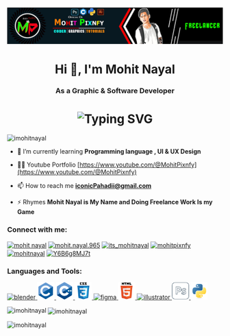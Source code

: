 ![logo](https://github.com/iMohitNayal/iMohitNayal/blob/main/Github.png)
<h1 align="center">Hi 👋, I'm Mohit Nayal</h1>
<h3 align="center">As a Graphic & Software Developer</h3>

<div align="center"> 
    <h1>  
        <img src="https://readme-typing-svg.herokuapp.com?font=Jetbrains+mono&size=25&duration=3200&color=4FC3F7&center=true&vCenter=true&width=450&lines=Welcome+to+my+Github+profile!;Passionate+about!;+Graphic+Design!;+Web+Development;+UI & UX DESIGN!;FreeLancer;" alt="Typing SVG"/> 
    </h1>
</div>

<p align="left"> <img src="https://komarev.com/ghpvc/?username=imohitnayal&label=Profile%20views&color=0e75b6&style=flat" alt="imohitnayal" /> </p>

- 🌱 I’m currently learning **Programming language , UI & UX Design**

- 👨‍💻 Youtube Portfolio [https://www.youtube.com/@MohitPixnfy](https://www.youtube.com/@MohitPixnfy)

- 📫 How to reach me **iconicPahadii@gmail.com**

- ⚡ Rhymes **Mohit Nayal is My Name and Doing Freelance Work Is my Game**

<h3 align="left">Connect with me:</h3>
<p align="left">
<a href="https://linkedin.com/in/mohit nayal" target="blank"><img align="center" src="https://raw.githubusercontent.com/rahuldkjain/github-profile-readme-generator/master/src/images/icons/Social/linked-in-alt.svg" alt="mohit nayal" height="30" width="40" /></a>
<a href="https://fb.com/mohit.nayal.965" target="blank"><img align="center" src="https://raw.githubusercontent.com/rahuldkjain/github-profile-readme-generator/master/src/images/icons/Social/facebook.svg" alt="mohit.nayal.965" height="30" width="40" /></a>
<a href="https://instagram.com/its_mohitnayal" target="blank"><img align="center" src="https://raw.githubusercontent.com/rahuldkjain/github-profile-readme-generator/master/src/images/icons/Social/instagram.svg" alt="its_mohitnayal" height="30" width="40" /></a>
<a href="https://www.youtube.com/@MohitPixnfy" target="blank"><img align="center" src="https://raw.githubusercontent.com/rahuldkjain/github-profile-readme-generator/master/src/images/icons/Social/youtube.svg" alt="mohitpixnfy"height="30" width="40" /></a>
<a href="https://www.hackerrank.com/mohitnayal" target="blank"><img align="center" src="https://raw.githubusercontent.com/rahuldkjain/github-profile-readme-generator/master/src/images/icons/Social/hackerrank.svg" alt="mohitnayal" height="30" width="40" /></a>
<a href="https://discord.gg/Y6B6g8MJ7t" target="blank"><img align="center" src="https://raw.githubusercontent.com/rahuldkjain/github-profile-readme-generator/master/src/images/icons/Social/discord.svg" alt="Y6B6g8MJ7t" height="30" width="40" /></a>
</p>

<h3 align="left">Languages and Tools:</h3>
<p align="left"> <a href="https://www.blender.org/" target="_blank" rel="noreferrer"> <img src="https://download.blender.org/branding/community/blender_community_badge_white.svg" alt="blender" width="40" height="40"/> </a> <a href="https://www.cprogramming.com/" target="_blank" rel="noreferrer"> <img src="https://raw.githubusercontent.com/devicons/devicon/master/icons/c/c-original.svg" alt="c" width="40" height="40"/> </a> <a href="https://www.w3schools.com/cpp/" target="_blank" rel="noreferrer"> <img src="https://raw.githubusercontent.com/devicons/devicon/master/icons/cplusplus/cplusplus-original.svg" alt="cplusplus" width="40" height="40"/> </a> <a href="https://www.w3schools.com/css/" target="_blank" rel="noreferrer"> <img src="https://raw.githubusercontent.com/devicons/devicon/master/icons/css3/css3-original-wordmark.svg" alt="css3" width="40" height="40"/> </a> <a href="https://www.figma.com/" target="_blank" rel="noreferrer"> <img src="https://www.vectorlogo.zone/logos/figma/figma-icon.svg" alt="figma" width="40" height="40"/> </a> <a href="https://www.w3.org/html/" target="_blank" rel="noreferrer"> <img src="https://raw.githubusercontent.com/devicons/devicon/master/icons/html5/html5-original-wordmark.svg" alt="html5" width="40" height="40"/> </a> <a href="https://www.adobe.com/in/products/illustrator.html" target="_blank" rel="noreferrer"> <img src="https://www.vectorlogo.zone/logos/adobe_illustrator/adobe_illustrator-icon.svg" alt="illustrator" width="40" height="40"/> </a> <a href="https://www.photoshop.com/en" target="_blank" rel="noreferrer"> <img src="https://raw.githubusercontent.com/devicons/devicon/master/icons/photoshop/photoshop-line.svg" alt="photoshop" width="40" height="40"/> </a> <a href="https://www.python.org" target="_blank" rel="noreferrer"> <img src="https://raw.githubusercontent.com/devicons/devicon/master/icons/python/python-original.svg" alt="python" width="40" height="40"/> </a> </p>

<p><img align="left" src="https://github-readme-stats.vercel.app/api/top-langs?username=imohitnayal&show_icons=true&locale=en&layout=compact" alt="imohitnayal" /></p>

<p>&nbsp;<img align="center" src="https://github-readme-stats.vercel.app/api?username=imohitnayal&show_icons=true&locale=en" alt="imohitnayal" /></p>

<p><img align="center" src="https://github-readme-streak-stats.herokuapp.com/?user=imohitnayal&" alt="imohitnayal" /></p>

